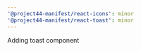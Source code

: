```yaml
---
'@project44-manifest/react-icons': minor
'@project44-manifest/react-toast': minor
---
```


Adding toast component
